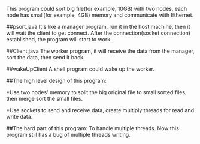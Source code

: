 
This program could sort big file(for example, 10GB) with two nodes, each node has small(for example, 4GB) memory and communicate with Ethernet.

##psort.java
It's like a manager program, run it in the host machine, then it will wait the client to get connect. After the connection(socket connection) established, the program will start to work.

##Client.java
The worker program, it will receive the data from the manager, sort the data, then send it back.

##wakeUpClient
A shell program could wake up the worker.

##The high level design of this program:

*Use two nodes' memory to split the big original file to small sorted files, then merge sort the small files.

*Use sockets to send and receive data, create multiply threads for read and write data.

##The hard part of this program:
To handle multiple threads. Now this program still has a bug of multiple threads writing.